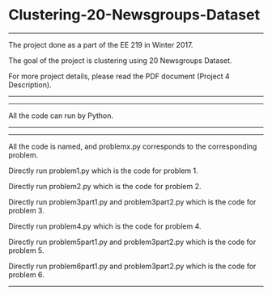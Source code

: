 # Clustering-20-Newsgroups-Dataset

-------------------------------------------------------------------------------
The project done as a part of the EE 219 in Winter 2017. 

The goal of the project is clustering using 20 Newsgroups Dataset. 

For more project details, please read the PDF document (Project 4 Description). 

-------------------------------------------------------------------------------

-------------------------------------------------------------------------------

All the code can run by Python. 

-------------------------------------------------------------------------------

-------------------------------------------------------------------------------

All the code is named, and problemx.py corresponds to the corresponding problem.

Directly run problem1.py which is the code for problem 1.

Directly run problem2.py which is the code for problem 2.

Directly run problem3part1.py and problem3part2.py which is the code for problem 3.

Directly run problem4.py which is the code for problem 4.

Directly run problem5part1.py and problem3part2.py which is the code for problem 5.

Directly run problem6part1.py and problem3part2.py which is the code for problem 6.

-------------------------------------------------------------------------------
